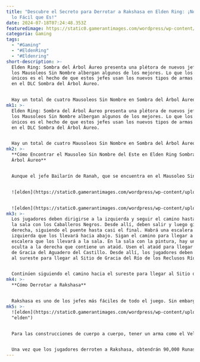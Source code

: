 ```yaml
---
title: "Descubre el Secreto para Derrotar a Rakshasa en Elden Ring: ¡No Creerás
  lo Fácil que Es!"
date: 2024-07-18T07:24:48.353Z
featuredimage: https://static0.gamerantimages.com/wordpress/wp-content/uploads/2024/07/mixcollage-17-jul-2024-02-01-am-3557.jpg?q=49&fit=crop&w=1100&h=618&dpr=2
categoria: Gaming
tags:
  - "#Gaming"
  - "#EldenRing"
  - "#Eldenring"
short-description: >-
  Elden Ring: Sombra del Árbol Áureo presenta una plétora de nuevos jefes, pero
  los Mausoleos Sin Nombre albergan algunos de los mejores. Lo que los hace
  únicos es el hecho de que estos jefes usan los nuevos tipos de armas añadidos
  en el DLC Sombra del Árbol Áureo.


  Hay un total de cuatro Mausoleos Sin Nombre en Sombra del Árbol Áureo. Si bien pueden no ser uno de los jefes más difíciles del DLC de Elden Ring, definitivamente presentan algunos de los mejores conjuntos de movimientos. Para los jugadores que buscan una de las mejores Grandes Katanas
mk1: >-
  Elden Ring: Sombra del Árbol Áureo presenta una plétora de nuevos jefes, pero
  los Mausoleos Sin Nombre albergan algunos de los mejores. Lo que los hace
  únicos es el hecho de que estos jefes usan los nuevos tipos de armas añadidos
  en el DLC Sombra del Árbol Áureo.


  Hay un total de cuatro Mausoleos Sin Nombre en Sombra del Árbol Áureo. Si bien pueden no ser uno de los jefes más difíciles del DLC de Elden Ring, definitivamente presentan algunos de los mejores conjuntos de movimientos. Para los jugadores que buscan una de las mejores Grandes Katanas en Elden Ring, definitivamente deberían intentar conseguir la Gran Katana de Rakshasa. Aquí te mostramos cómo obtenerla.
mk2: >-
  **Cómo Encontrar el Mausoleo Sin Nombre del Este en Elden Ring Sombra del
  Árbol Áureo**


  Aunque el jefe Bailarín de Ranah, que se encuentra en el Mausoleo Sin Nombre del Sur, puede ser accesible bastante temprano, los jugadores deberán esperar un poco antes de poder acceder al Mausoleo Sin Nombre del Este. Específicamente, los jugadores primero necesitarán vencer al Hipopótamo Dorado que los estará esperando justo cuando ingresen a la Fortaleza Sombría. Una vez que los jugadores lo hayan derrotado, desbloquearán el Sitio de Gracia de la Plaza de la Puerta Principal. Si esta es la primera vez que los jugadores visitan este lugar, deberán tomar una ruta más larga, ya que la puerta a la derecha del Sitio de Gracia estará cerrada. Afortunadamente, el camino es bastante sencillo.


  ![elden](https://static0.gamerantimages.com/wordpress/wp-content/uploads/2024/07/elden-ring-shadow-of-the-erdtree-eastern-nameless-mausoleum-location-rakshasa.png?q=70&fit=crop&w=1500&dpr=1 "elden")


  ![elden](https://static0.gamerantimages.com/wordpress/wp-content/uploads/2024/07/img_8449.JPG?q=49&fit=crop&w=1500&dpr=2 "elden")
mk3: >-
  Los jugadores deben dirigirse a la izquierda y seguir el camino hasta llegar a
  la sala con los Caballeros Negros. Desde allí, deben salir y luego girar a la
  derecha, siguiendo el puente hasta casi el final. Habrá una escalera a la
  izquierda que los llevará hacia abajo. Sigan el camino para llegar a otra
  escalera que los llevará a la sala. En la sala con la pintura, hay una pared
  oculta a la derecha que contiene un ataúd. Usen el ataúd para llegar al Sitio
  de Gracia del Aguadero del Castillo. Desde allí, los jugadores deben dirigirse
  al sureste para llegar al Sitio de Gracia del Río de los Reclusos Río Arriba.


  Continúen siguiendo el camino hacia el sureste para llegar al Sitio de Gracia del Río de los Reclusos Río Abajo. Habrá algunas losas de piedra que los jugadores pueden usar para descender. No es necesario que bajen del todo, solo llegar al inicio de la cascada es suficiente. Sigan el camino para llegar al Mausoleo Sin Nombre del Este.
mk4: >-
  **Cómo Derrotar a Rakshasa**


  Rakshasa es uno de los jefes más fáciles de todo el juego. Sin embargo, los jugadores no deben subestimarlo, ya que sus ataques son extremadamente poderosos y pueden reducir la HP del jugador en solo un par de golpes. Para las construcciones de mago, la batalla será bastante fácil. A pesar de ser un golpeador fuerte, Rakshasa no es muy agresiva. Los jugadores pueden simplemente mantener la distancia y usar el viejo Bastón de la Pérdida con el Cometa Nocturno para aniquilar a Rakshasa. Habrá momentos en que ella se acercará demasiado, y los jugadores pueden evitarlo con simples rodadas evasivas.
mk5: >-
  ![elden](https://static0.gamerantimages.com/wordpress/wp-content/uploads/2024/07/img_8448.JPG?q=49&fit=crop&w=1500&dpr=2
  "elden")


  Para las construcciones de cuerpo a cuerpo, tener un arma como el Velo Lunar es otra gran opción, porque la habilidad del arma Luz de Luna Transitoria puede aturdir a Rakshasa, deteniendo todos sus ataques antes de que ella tenga la oportunidad de terminar la animación. Rakshasa es más débil contra el rayo, pero los jugadores estarán mejor si se enfocan en sus habilidades de arma y ataques cuerpo a cuerpo en lugar de optar por el rayo para este jefe. La mejor estrategia es dar un par de golpes y rodar. La agresión no es el camino a seguir con este jefe y es bastante fácil ser castigado. Además, es crucial notar que Rakshasa se curará una vez durante la batalla.


  Una vez que los jugadores derroten a Rakshasa, obtendrán 90,000 Runas, la Gran Katana de Rakshasa, y el Set de Rakshasa que comprende el Yelmo, la Armadura, los Guanteletes y las Grebas.
---
```

